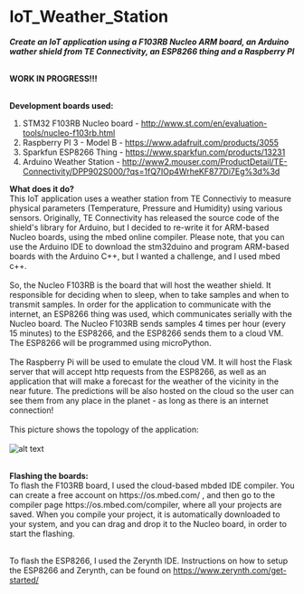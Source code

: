 # IoT_Weather_Station
<b><i>Create an IoT application using a F103RB Nucleo ARM board, an Arduino wather shield from TE Connectivity, an ESP8266 thing and a Raspberry PI</i></b>

<br>
<b>WORK IN PROGRESS!!!</b>
<br>

<br><strong>Development boards used: </strong>
1) STM32 F103RB Nucleo board - http://www.st.com/en/evaluation-tools/nucleo-f103rb.html
2) Raspberry PI 3 - Model B  - https://www.adafruit.com/products/3055
3) Sparkfun ESP8266 Thing - https://www.sparkfun.com/products/13231
4) Arduino Weather Station - http://www2.mouser.com/ProductDetail/TE-Connectivity/DPP902S000/?qs=1fQ7IOp4WrheKF877Di7Eg%3d%3d


<b>What does it do?</b>
<br>
This IoT application uses a weather station from TE Connectiviy to measure physical parameters (Temperature, Pressure and Humidity) using various sensors. Originally, TE Connectivity has released the source code of the shield's library for Arduino, but I decided to re-write it for ARM-based Nucleo boards, using the mbed online compiler. Please note, that you can use the Arduino IDE to download the stm32duino and program ARM-based boards with the Arduino C++, but I wanted a challenge, and I used mbed c++.
<br>
<br>
So, the Nucleo F103RB is the board that will host the weather shield. It responsible for deciding when to sleep, when to take samples and when to transmit samples. In order for the application to communicate with the internet, an ESP8266 thing was used, which communicates serially with the Nucleo board. The Nucleo F103RB sends samples 4 times per hour (every 15 minutes) to the ESP8266, and the ESP8266 sends them to a cloud VM. The ESP8266 will be programmed using microPython.
<br>
<br>
The Raspberry Pi will be used to emulate the cloud VM. It will host the Flask server that will accept http requests from the ESP8266, as well as an application that will make a forecast for the weather of the vicinity in the near future. The predictions will be also hosted on the cloud so the user can see them from any place in the planet - as long as there is an internet connection!
<br>
<br>
This picture shows the topology of the application:
<br>
<br>
![alt text](http://i63.tinypic.com/5khdao.png)

<br>
<strong>Flashing the boards: </strong>
<br>To flash the F103RB board, I used the cloud-based mbded IDE compiler. You can create a free account on https://os.mbed.com/ , and then go to the compiler page https://os.mbed.com/compiler, where all your projects are saved. When you compile your project, it is automatically downloaded to your system, and you can drag and drop it to the Nucleo board, in order to start the flashing.


<br>To flash the ESP8266, I used the Zerynth IDE. Instructions on how to setup the ESP8266 and Zerynth, can be found on https://www.zerynth.com/get-started/
